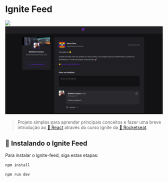 # Ignite Feed
<img src="https://img.shields.io/badge/React-20232A?style=for-the-badge&logo=react&logoColor=61DAFB" />

<img src="images/Home.png" alt="exemplo imagem">

> Projeto simples para aprender principais conceitos e fazer uma breve introdução ao [🔗 React](https://pt-br.legacy.reactjs.org/docs/getting-started.html) através do curso Ignite da [🔗 Rocketseat](https://www.rocketseat.com.br/ignite). <br>

## 🚀 Instalando o Ignite Feed

Para instalar o ignite-feed, siga estas etapas:

```
npm install
```

```
npm run dev
```
